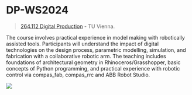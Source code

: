 # DP-WS2024
> [264.112 Digital Production](https://tiss.tuwien.ac.at/course/courseDetails.xhtml?dswid=3442&dsrid=821&semester=2024W&courseNr=264112) - TU Vienna. 

The course involves practical experience in model making with robotically assisted tools. Participants will understand the impact of digital technologies on the design process, parametric modelling, simulation, and fabrication with a collaborative robotic arm. The teaching includes foundations of architectural geometry in Rhinoceros/Grasshopper, basic concepts of Python programming, and practical experience with robotic control via compas_fab, compas_rrc and ABB Robot Studio.

![](installation/imgs/cover2.png)

